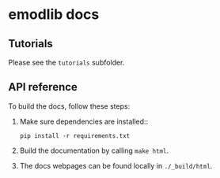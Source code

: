 # emodlib docs

## Tutorials

Please see the `tutorials` subfolder.

## API reference

To build the docs, follow these steps:

1.  Make sure dependencies are installed::
    ```
    pip install -r requirements.txt
    ```

2.  Build the documentation by calling `make html`.

3.  The docs webpages can be found locally in `./_build/html`.
